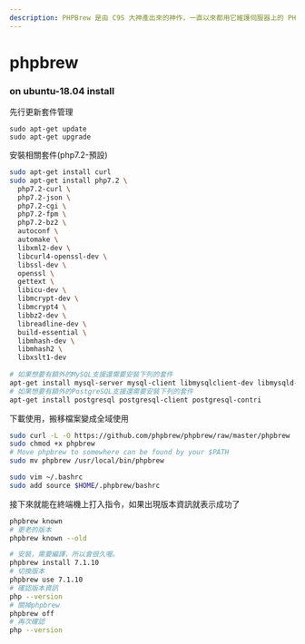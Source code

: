 ```yaml
---
description: PHPBrew 是由 C9S 大神產出來的神作，一直以來都用它維護伺服器上的 PHP 版本
---
```


# phpbrew

### on ubuntu-18.04 install

先行更新套件管理

```text
sudo apt-get update
sudo apt-get upgrade
```

安裝相關套件\(php7.2-預設\)

```bash
sudo apt-get install curl
sudo apt-get install php7.2 \
  php7.2-curl \
  php7.2-json \
  php7.2-cgi \
  php7.2-fpm \
  php7.2-bz2 \
  autoconf \
  automake \
  libxml2-dev \
  libcurl4-openssl-dev \
  libssl-dev \
  openssl \
  gettext \
  libicu-dev \
  libmcrypt-dev \
  libmcrypt4 \
  libbz2-dev \
  libreadline-dev \
  build-essential \
  libmhash-dev \
  libmhash2 \
  libxslt1-dev
  
# 如果想要有額外的MySQL支援還需要安裝下列的套件
apt-get install mysql-server mysql-client libmysqlclient-dev libmysqld-devZ
# 如果想要有額外的PostgreSQL支援還需要安裝下列的套件
apt-get install postgresql postgresql-client postgresql-contri

```

下載使用，搬移檔案變成全域使用

```bash
sudo curl -L -O https://github.com/phpbrew/phpbrew/raw/master/phpbrew
sudo chmod +x phpbrew
# Move phpbrew to somewhere can be found by your $PATH
sudo mv phpbrew /usr/local/bin/phpbrew

sudo vim ~/.bashrc
sudo add source $HOME/.phpbrew/bashrc
```

接下來就能在終端機上打入指令，如果出現版本資訊就表示成功了

```bash
phpbrew known
# 更老的版本
phpbrew known --old
```

```bash
# 安裝，需要編譯，所以會很久喔。
phpbrew install 7.1.10
# 切換版本
phpbrew use 7.1.10
# 確認版本資訊
php --version
# 關掉phpbrew
phpbrew off
# 再次確認
php --version

```



